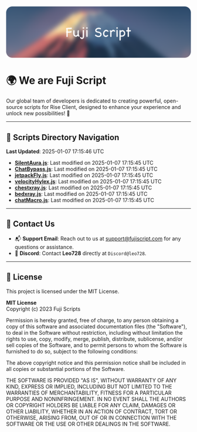 ![Banner](.github/b.webp)

# 🌍 **We are Fuji Script**

Our global team of developers is dedicated to creating powerful, open-source scripts for Rise Client, designed to enhance your experience and unlock new possibilities! 🌟

---
<!-- SCRIPTS_NAVIGATION_START -->
## 📂 **Scripts Directory Navigation**

**Last Updated**: 2025-01-07 17:15:46 UTC

- **[SilentAura.js](scripts/SilentAura.js)**: Last modified on 2025-01-07 17:15:45 UTC
- **[ChatBypass.js](scripts/ChatBypass.js)**: Last modified on 2025-01-07 17:15:45 UTC
- **[jetpackFly.js](scripts/jetpackFly.js)**: Last modified on 2025-01-07 17:15:45 UTC
- **[velocityHylex.js](scripts/velocityHylex.js)**: Last modified on 2025-01-07 17:15:45 UTC
- **[chestxray.js](scripts/chestxray.js)**: Last modified on 2025-01-07 17:15:45 UTC
- **[bedxray.js](scripts/bedxray.js)**: Last modified on 2025-01-07 17:15:45 UTC
- **[chatMacro.js](scripts/chatMacro.js)**: Last modified on 2025-01-07 17:15:45 UTC

<!-- SCRIPTS_NAVIGATION_END -->

---

## 💬 **Contact Us**  
- 📬 **Support Email**: Reach out to us at [support@fujiscript.com](mailto:support@fujiscript.com) for any questions or assistance.  
- 💬 **Discord**: Contact **Leo728** directly at `Discord@leo728`.

---

## 📜 **License**

This project is licensed under the MIT License.  

**MIT License**  
Copyright (c) 2023 Fuji Scripts  

Permission is hereby granted, free of charge, to any person obtaining a copy of this software and associated documentation files (the "Software"), to deal in the Software without restriction, including without limitation the rights to use, copy, modify, merge, publish, distribute, sublicense, and/or sell copies of the Software, and to permit persons to whom the Software is furnished to do so, subject to the following conditions:  

The above copyright notice and this permission notice shall be included in all copies or substantial portions of the Software.  

THE SOFTWARE IS PROVIDED "AS IS", WITHOUT WARRANTY OF ANY KIND, EXPRESS OR IMPLIED, INCLUDING BUT NOT LIMITED TO THE WARRANTIES OF MERCHANTABILITY, FITNESS FOR A PARTICULAR PURPOSE AND NONINFRINGEMENT. IN NO EVENT SHALL THE AUTHORS OR COPYRIGHT HOLDERS BE LIABLE FOR ANY CLAIM, DAMAGES OR OTHER LIABILITY, WHETHER IN AN ACTION OF CONTRACT, TORT OR OTHERWISE, ARISING FROM, OUT OF OR IN CONNECTION WITH THE SOFTWARE OR THE USE OR OTHER DEALINGS IN THE SOFTWARE.  
